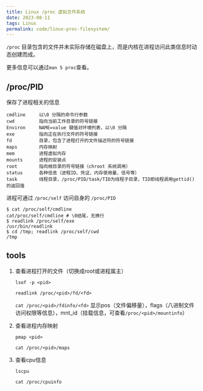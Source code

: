 ```yaml
---
title: Linux /proc 虚拟文件系统
date: 2023-08-11
tags: Linux
permalink: code/linux-proc-filesystem/
---
```


`/proc` 目录包含的文件并未实际存储在磁盘上，而是内核在进程访问此类信息时动态创建而成。

更多信息可以通过`man 5 proc`查看。

## /proc/PID

保存了进程相关的信息

```
cmdline     以\0 分隔的命令行参数
cwd         指向当前工作目录的符号链接
Environ     NAME=value 键值对环境列表，以\0 分隔
exe         指向正在执行文件的符号链接
fd          目录，包含了进程打开的文件描述符的符号链接
maps        内存映射
mem         进程虚拟内存
mounts      进程的安装点
root        指向根目录的符号链接（chroot 系统调用）
status      各种信息（进程ID、凭证、内存使用量、信号等）
task        线程目录，/proc/PID/task/TID为线程子目录，TID即线程调用gettid()的返回值
```

进程可通过 `/proc/self` 访问自身的 `/proc/PID`

```shell
$ cat /proc/self/cmdline
cat/proc/self/cmdline # \0结尾，无换行
$ readlink /proc/self/exe
/usr/bin/readlink
$ cd /tmp; readlink /proc/self/cwd
/tmp
```

## tools

1. 查看进程打开的文件（切换成root或进程属主）

   `lsof -p <pid>`

   `readlink /proc/<pid>/fd/<fd>`

   `cat /proc/<pid>/fdinfo/<fd>` 显示pos（文件偏移量），flags（八进制文件访问权限等信息），mnt_id（挂载信息，可查看`/proc/<pid>/mountinfo`）

2. 查看进程内存映射

   `pmap <pid>`

   `cat /proc/<pid>/maps`

3. 查看cpu信息

   `lscpu`

   `cat /proc/cpuinfo`
